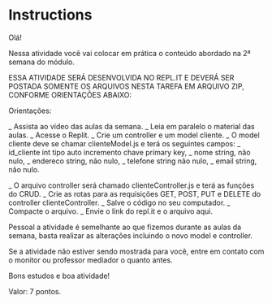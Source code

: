 # Instructions  
Olá!

Nessa atividade você vai colocar em prática o conteúdo abordado na 2ª semana do módulo.

ESSA ATIVIDADE  SERÁ DESENVOLVIDA NO REPL.IT E DEVERÁ SER POSTADA SOMENTE OS ARQUIVOS NESTA TAREFA EM ARQUIVO ZIP, CONFORME ORIENTAÇÕES ABAIXO:

Orientações:

_ Assista ao vídeo das aulas da semana.
_ Leia em paralelo o material das aulas.
_ Acesse o Replit.
_ Crie um controller e um model cliente.
_ O model cliente deve se chamar clienteModel.js e terá os seguintes campos:
  _ id_cliente int tipo auto incremento chave primary key,
  _ nome string, não nulo,
  _ endereco string, não nulo,
  _ telefone string não nulo,
  _ email string, não nulo.

_ O arquivo controller será chamado clienteController.js e terá as funções do CRUD.
_ Crie as rotas para as requisições GET, POST, PUT e DELETE do controller clienteController.
_ Salve o código no seu computador.
_ Compacte o arquivo.
_ Envie o link do repl.it e o arquivo aqui.

Pessoal a atividade é semelhante ao que fizemos durante as aulas da semana, basta realizar as alterações incluindo o novo model e controller.

Se a atividade não estiver sendo mostrada para você, entre em contato com o monitor ou professor mediador o quanto antes.

Bons estudos e boa atividade!

Valor: 7 pontos.
